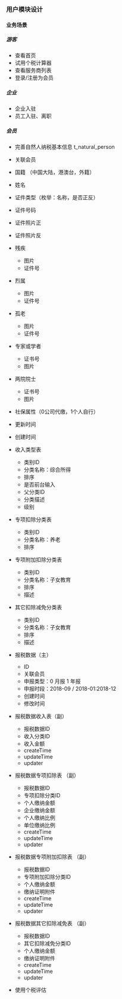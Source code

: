 ### 用户模块设计

#### 业务场景

##### 游客
 - 查看首页
 - 试用个税计算器
 - 查看服务商列表
 - 登录/注册为会员
 
##### 企业
 - 企业入驻
 - 员工入驻、离职

##### 会员
 - 完善自然人纳税基本信息 t_natural_person
  - 关联会员
  - 国籍 （中国大陆，港澳台，外籍）
  - 姓名
  - 证件类型（枚举：名称，是否正反）
  - 证件号码
  - 证件照片正
  - 证件照片反
  - 残疾
    - 图片
    - 证件号
  - 烈属
    - 图片
    - 证件号
  - 孤老
    - 图片
    - 证件号
  - 专家或学者
     - 证书号
     - 图片
  - 两院院士
    - 证书号
    - 图片
  - 社保属性（0公司代缴，1个人自行）
  - 更新时间
  - 创建时间
  
 - 收入类型表
   - 类别ID
   - 分类名称：综合所得 
   - 排序
   - 是否前台输入
   - 父分类ID
   - 分类描述
   - 级别
 - 专项扣除分类表
   - 类别ID
   - 分类名称：养老
   - 排序
 - 专项附加扣除分类表
   - 类别ID
   - 分类名称：子女教育
   - 排序
   - 描述
 - 其它扣除减免分类表
    - 类别ID
    - 分类名称：子女教育
    - 排序
    - 描述
 - 报税数据（主）
   - ID
   - 关联会员
   - 申报类型：0 月报 1 年报
   - 申报时段：2018-09 / 2018-01:2018-12
   - 创建时间
   - 修改时间
 - 报税数据收入表（副）
    - 报税数据ID
    - 收入分类ID
    - 收入金额
    - createTime
    - updateTime
    - updater
 - 报税数据专项扣除表 （副）
    - 报税数据ID
    - 专项扣除分类ID  
    - 个人缴纳金额
    - 企业缴纳金额
    - 个人缴纳比例
    - 单位缴纳比例
    - createTime
    - updateTime
    - updater
 - 报税数据专项附加扣除表 （副）
    - 报税数据ID
    - 专项附加扣除分类ID
    - 个人缴纳金额
    - 缴纳证明附件
    - createTime
    - updateTime
    - updater
 - 报税数据其它扣除减免表 （副）
    - 报税数据ID
    - 其它扣除减免分类ID
    - 个人缴纳金额
    - 缴纳证明附件
    - createTime
    - updateTime
    - updater
 - 使用个税评估
